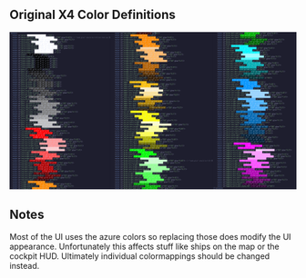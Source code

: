 ## Original X4 Color Definitions

![/docs/original_colors.png](/docs/original_colors.png)

## Notes

Most of the UI uses the azure colors so replacing those does modify
the UI appearance. Unfortunately this affects stuff like ships on the
map or the cockpit HUD. Ultimately individual colormappings should be
changed instead.

